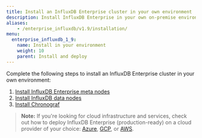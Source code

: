 ```yaml
---
title: Install an InfluxDB Enterprise cluster in your own environment
description: Install InfluxDB Enterprise in your own on-premise environment.
aliases:
    - /enterprise_influxdb/v1.9/installation/
menu:
  enterprise_influxdb_1_9:
    name: Install in your environment
    weight: 10
    parent: Install and deploy
---
```


Complete the following steps to install an InfluxDB Enterprise cluster in your own environment:

1. [Install InfluxDB Enterprise meta nodes](/enterprise_influxdb/v1.9/install-and-deploy/installation/meta_node_installation/)
2. [Install InfluxDB data nodes](/enterprise_influxdb/v1.9/install-and-deploy/installation/data_node_installation/)
3. [Install Chronograf](/enterprise_influxdb/v1.9/install-and-deploy/installation/chrono_install/)

> **Note:** If you're looking for cloud infrastructure and services, check out how to deploy InfluxDB Enterprise (production-ready) on a cloud provider of your choice: [Azure](/enterprise_influxdb/v1.9/install-and-deploy/deploying/azure/), [GCP](/enterprise_influxdb/v1.9/install-and-deploy/deploying/google-cloud-platform/), or [AWS](/enterprise_influxdb/v1.9/install-and-deploy/deploying/aws/).
